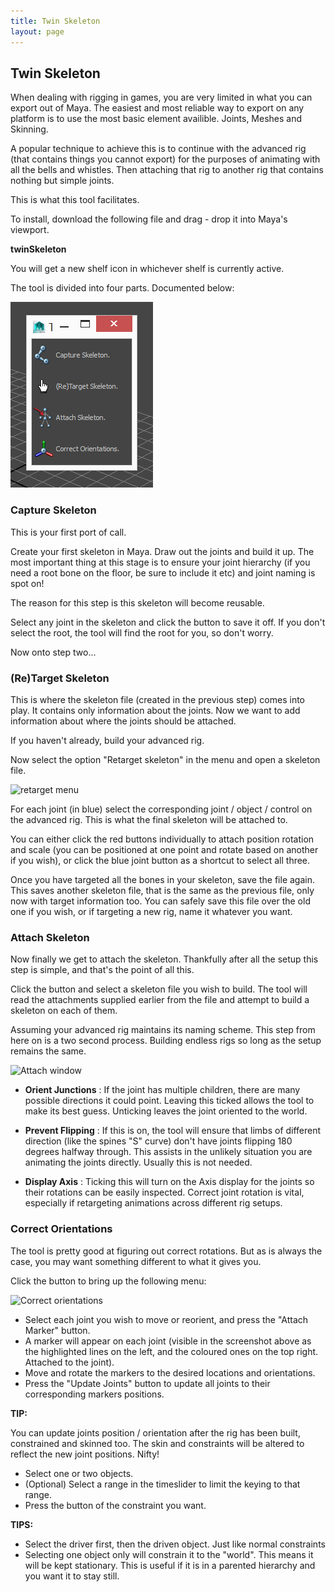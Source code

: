 ```yaml
---
title: Twin Skeleton
layout: page
---
```

## Twin Skeleton

When dealing with rigging in games, you are very limited in what you can export out of Maya. The easiest and most reliable way to export on any platform is to use the most basic element availible. Joints, Meshes and Skinning.

A popular technique to achieve this is to continue with the advanced rig (that contains things you cannot export) for the purposes of animating with all the bells and whistles.
Then attaching that rig to another rig that contains nothing but simple joints.

This is what this tool facilitates.

To install, download the following file and drag - drop it into Maya's viewport.

__<download>twinSkeleton</download>__

You will get a new shelf icon in whichever shelf is currently active.

The tool is divided into four parts. Documented below:

![window](img/twinskeleton.jpg)


### Capture Skeleton

This is your first port of call.

Create your first skeleton in Maya. Draw out the joints and build it up.
The most important thing at this stage is to ensure your joint hierarchy (if you need a root bone on the floor, be sure to include it etc) and joint naming is spot on!

The reason for this step is this skeleton will become reusable.

Select any joint in the skeleton and click the button to save it off. If you don't select the root, the tool will find the root for you, so don't worry.

Now onto step two...

### (Re)Target Skeleton

This is where the skeleton file (created in the previous step) comes into play. It contains only information about the joints. Now we want to add information about where the joints should be attached.

If you haven't already, build your advanced rig.

Now select the option "Retarget skeleton" in the menu and open a skeleton file.

![retarget menu](twinskeleton_retarget.jpg)

For each joint (in blue) select the corresponding joint / object / control on the advanced rig. This is what the final skeleton will be attached to.

You can either click the red buttons individually to attach position rotation and scale (you can be positioned at one point and rotate based on another if you wish), or click the blue joint button as a shortcut to select all three.

Once you have targeted all the bones in your skeleton, save the file again. This saves another skeleton file, that is the same as the previous file, only now with target information too.
You can safely save this file over the old one if you wish, or if targeting a new rig, name it whatever you want.

### Attach Skeleton

Now finally we get to attach the skeleton. Thankfully after all the setup this step is simple, and that's the point of all this.

Click the button and select a skeleton file you wish to build. The tool will read the attachments supplied earlier from the file and attempt to build a skeleton on each of them.

Assuming your advanced rig maintains its naming scheme. This step from here on is a two second process. Building endless rigs so long as the setup remains the same.

![Attach window](twinskeleton_attach.jpg)

* __Orient Junctions__ : If the joint has multiple children, there are many possible directions it could point. Leaving this ticked allows the tool to make its best guess. Unticking leaves the joint oriented to the world.

* __Prevent Flipping__ : If this is on, the tool will ensure that limbs of different direction (like the spines "S" curve) don't have joints flipping 180 degrees halfway through. This assists in the unlikely situation you are animating the joints directly. Usually this is not needed.

* __Display Axis__ : Ticking this will turn on the Axis display for the joints so their rotations can be easily inspected. Correct joint rotation is vital, especially if retargeting animations across different rig setups.

### Correct Orientations

The tool is pretty good at figuring out correct rotations. But as is always the case, you may want something different to what it gives you.

Click the button to bring up the following menu:

![Correct orientations](twinskeleton_marker.jpg)

* Select each joint you wish to move or reorient, and press the "Attach Marker" button.
* A marker will appear on each joint (visible in the screenshot above as the highlighted lines on the left, and the coloured ones on the top right. Attached to the joint).
* Move and rotate the markers to the desired locations and orientations.
* Press the "Update Joints" button to update all joints to their corresponding markers positions.

__TIP:__

You can update joints position / orientation after the rig has been built, constrained and skinned too. The skin and constraints will be altered to reflect the new joint positions. Nifty!





* Select one or two objects.
* (Optional) Select a range in the timeslider to limit the keying to that range.
* Press the button of the constraint you want.


__TIPS:__

* Select the driver first, then the driven object. Just like normal constraints
* Selecting one object only will constrain it to the "world". This means it will be kept stationary. This is useful if it is in a parented hierarchy and you want it to stay still.
